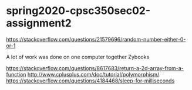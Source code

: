 # spring2020-cpsc350sec02-assignment2

https://stackoverflow.com/questions/21579696/random-number-either-0-or-1

A lot of work was done on one computer together
Zybooks

https://stackoverflow.com/questions/8617683/return-a-2d-array-from-a-function
http://www.cplusplus.com/doc/tutorial/polymorphism/
https://stackoverflow.com/questions/4184468/sleep-for-milliseconds
